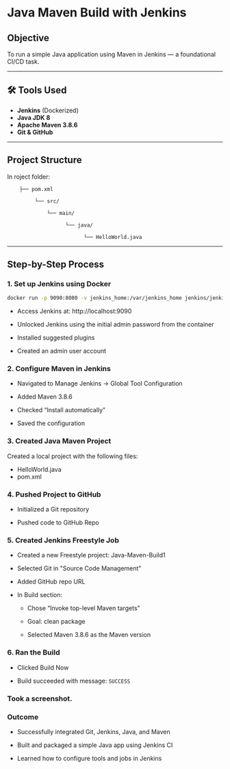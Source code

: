 # Java Maven Build with Jenkins

## Objective
To run a simple Java application using Maven in Jenkins — a foundational CI/CD task.

---

## 🛠 Tools Used

- **Jenkins** (Dockerized)
- **Java JDK 8**
- **Apache Maven 3.8.6**
- **Git & GitHub**

---

## Project Structure

In roject folder:

        ├── pom.xml

             └── src/

                 └── main/

                       └── java/
           
                             └── HelloWorld.java

---

## Step-by-Step Process

### 1. Set up Jenkins using Docker

```bash
docker run -p 9090:8080 -v jenkins_home:/var/jenkins_home jenkins/jenkins:lts
```
- Access Jenkins at: http://localhost:9090

- Unlocked Jenkins using the initial admin password from the container

- Installed suggested plugins

- Created an admin user account

### 2. Configure Maven in Jenkins

- Navigated to Manage Jenkins → Global Tool Configuration

- Added Maven 3.8.6

- Checked “Install automatically”

- Saved the configuration

### 3. Created Java Maven Project

Created a local project with the following files:
- HelloWorld.java
- pom.xml

### 4. Pushed Project to GitHub
- Initialized a Git repository

- Pushed code to GitHub Repo

### 5. Created Jenkins Freestyle Job
- Created a new Freestyle project: Java-Maven-Build1

- Selected Git in "Source Code Management"

- Added GitHub repo URL

- In Build section:

  - Chose “Invoke top-level Maven targets”

  - Goal: clean package

  - Selected Maven 3.8.6 as the Maven version

### 6. Ran the Build
- Clicked Build Now

- Build succeeded with message:
  `SUCCESS`

### Took a screenshot.

### Outcome
- Successfully integrated Git, Jenkins, Java, and Maven

- Built and packaged a simple Java app using Jenkins CI

- Learned how to configure tools and jobs in Jenkins
